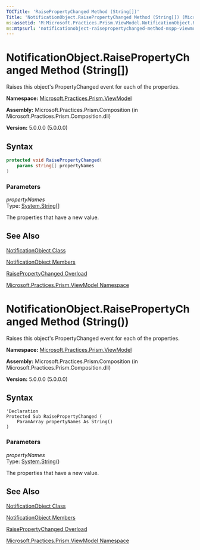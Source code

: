 ```yaml
---
TOCTitle: 'RaisePropertyChanged Method (String[])'
Title: 'NotificationObject.RaisePropertyChanged Method (String[]) (Microsoft.Practices.Prism.ViewModel)'
ms:assetid: 'M:Microsoft.Practices.Prism.ViewModel.NotificationObject.RaisePropertyChanged(System.String[])'
ms:mtpsurl: 'notificationobject-raisepropertychanged-method-mspp-viewmodel.md'
---
```


# NotificationObject.RaisePropertyChanged Method (String[])

Raises this object's PropertyChanged event for each of the properties.

**Namespace:** [Microsoft.Practices.Prism.ViewModel](mspp-viewmodel-namespace.md)

**Assembly:** Microsoft.Practices.Prism.Composition (in Microsoft.Practices.Prism.Composition.dll)

**Version:** 5.0.0.0 (5.0.0.0)

## Syntax

```C#
protected void RaisePropertyChanged(
	params string[] propertyNames
)
```
### Parameters

*propertyNames*  
Type: [System.String](http://msdn.microsoft.com/en-us/library/s1wwdcbf)[]

The properties that have a new value.

## See Also

[NotificationObject Class](notificationobject-class-mspp-viewmodel.md)

[NotificationObject Members](notificationobject-members-mspp-viewmodel.md)

[RaisePropertyChanged Overload](notificationobject-raisepropertychanged-method-mspp-viewmodel.md)

[Microsoft.Practices.Prism.ViewModel Namespace](mspp-viewmodel-namespace.md)

# NotificationObject.RaisePropertyChanged Method (String())

Raises this object's PropertyChanged event for each of the properties.

**Namespace:** [Microsoft.Practices.Prism.ViewModel](mspp-viewmodel-namespace.md)

**Assembly:** Microsoft.Practices.Prism.Composition (in Microsoft.Practices.Prism.Composition.dll)

**Version:** 5.0.0.0 (5.0.0.0)

## Syntax

```VB
'Declaration
Protected Sub RaisePropertyChanged ( 
	ParamArray propertyNames As String()
)
```
### Parameters

*propertyNames*  
Type: [System.String](http://msdn.microsoft.com/en-us/library/s1wwdcbf)()

The properties that have a new value.

## See Also

[NotificationObject Class](notificationobject-class-mspp-viewmodel.md)

[NotificationObject Members](notificationobject-members-mspp-viewmodel.md)

[RaisePropertyChanged Overload](notificationobject-raisepropertychanged-method-mspp-viewmodel.md)

[Microsoft.Practices.Prism.ViewModel Namespace](mspp-viewmodel-namespace.md)
